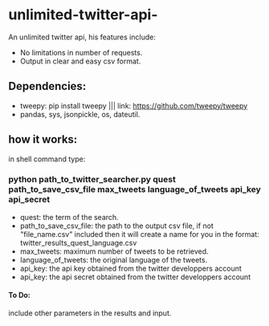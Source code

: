 # unlimited-twitter-api-


An unlimited twitter api, his features include:
- No limitations in number of requests.
- Output in clear and easy csv format.

## Dependencies:
- tweepy: pip install tweepy ||| link: https://github.com/tweepy/tweepy
- pandas, sys, jsonpickle, os, dateutil.

## how it works:

in shell command type:

### python path_to_twitter_searcher.py quest path_to_save_csv_file max_tweets language_of_tweets api_key api_secret

- quest: the term of the search.
- path_to_save_csv_file: the path to the output csv file, 
    if not "file_name.csv" included then it will create a name for you in the format: twitter_results_quest_language.csv
- max_tweets: maximum number of tweets to be retrieved.
- language_of_tweets: the original language of the tweets.
- api_key: the api key obtained from the twitter developpers account
- api_key: the api secret obtained from the twitter developpers account


#### To Do:
include other parameters in the results and input.

